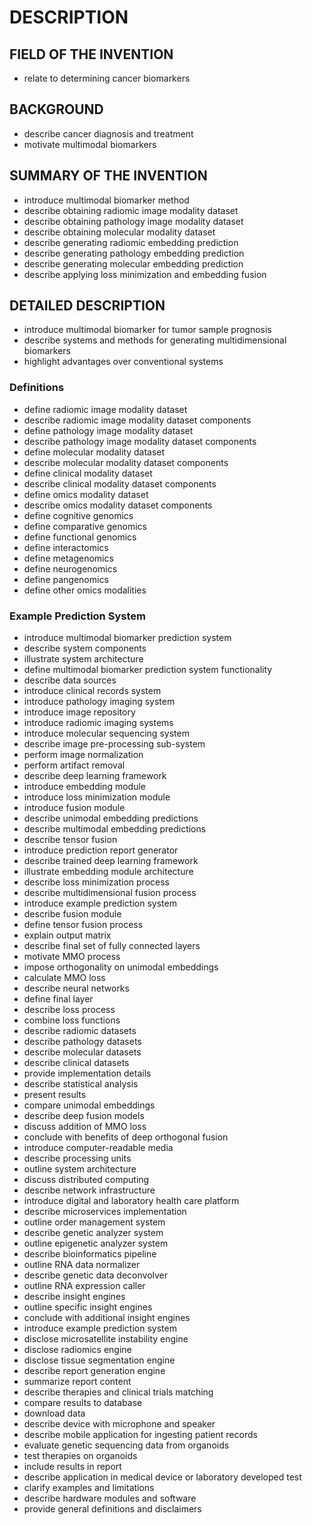 # DESCRIPTION

## FIELD OF THE INVENTION

- relate to determining cancer biomarkers

## BACKGROUND

- describe cancer diagnosis and treatment
- motivate multimodal biomarkers

## SUMMARY OF THE INVENTION

- introduce multimodal biomarker method
- describe obtaining radiomic image modality dataset
- describe obtaining pathology image modality dataset
- describe obtaining molecular modality dataset
- describe generating radiomic embedding prediction
- describe generating pathology embedding prediction
- describe generating molecular embedding prediction
- describe applying loss minimization and embedding fusion

## DETAILED DESCRIPTION

- introduce multimodal biomarker for tumor sample prognosis
- describe systems and methods for generating multidimensional biomarkers
- highlight advantages over conventional systems

### Definitions

- define radiomic image modality dataset
- describe radiomic image modality dataset components
- define pathology image modality dataset
- describe pathology image modality dataset components
- define molecular modality dataset
- describe molecular modality dataset components
- define clinical modality dataset
- describe clinical modality dataset components
- define omics modality dataset
- describe omics modality dataset components
- define cognitive genomics
- define comparative genomics
- define functional genomics
- define interactomics
- define metagenomics
- define neurogenomics
- define pangenomics
- define other omics modalities

### Example Prediction System

- introduce multimodal biomarker prediction system
- describe system components
- illustrate system architecture
- define multimodal biomarker prediction system functionality
- describe data sources
- introduce clinical records system
- introduce pathology imaging system
- introduce image repository
- introduce radiomic imaging systems
- introduce molecular sequencing system
- describe image pre-processing sub-system
- perform image normalization
- perform artifact removal
- describe deep learning framework
- introduce embedding module
- introduce loss minimization module
- introduce fusion module
- describe unimodal embedding predictions
- describe multimodal embedding predictions
- describe tensor fusion
- introduce prediction report generator
- describe trained deep learning framework
- illustrate embedding module architecture
- describe loss minimization process
- describe multidimensional fusion process
- introduce example prediction system
- describe fusion module
- define tensor fusion process
- explain output matrix
- describe final set of fully connected layers
- motivate MMO process
- impose orthogonality on unimodal embeddings
- calculate MMO loss
- describe neural networks
- define final layer
- describe loss process
- combine loss functions
- describe radiomic datasets
- describe pathology datasets
- describe molecular datasets
- describe clinical datasets
- provide implementation details
- describe statistical analysis
- present results
- compare unimodal embeddings
- describe deep fusion models
- discuss addition of MMO loss
- conclude with benefits of deep orthogonal fusion
- introduce computer-readable media
- describe processing units
- outline system architecture
- discuss distributed computing
- describe network infrastructure
- introduce digital and laboratory health care platform
- describe microservices implementation
- outline order management system
- describe genetic analyzer system
- outline epigenetic analyzer system
- describe bioinformatics pipeline
- outline RNA data normalizer
- describe genetic data deconvolver
- outline RNA expression caller
- describe insight engines
- outline specific insight engines
- conclude with additional insight engines
- introduce example prediction system
- disclose microsatellite instability engine
- disclose radiomics engine
- disclose tissue segmentation engine
- describe report generation engine
- summarize report content
- describe therapies and clinical trials matching
- compare results to database
- download data
- describe device with microphone and speaker
- describe mobile application for ingesting patient records
- evaluate genetic sequencing data from organoids
- test therapies on organoids
- include results in report
- describe application in medical device or laboratory developed test
- clarify examples and limitations
- describe hardware modules and software
- provide general definitions and disclaimers

